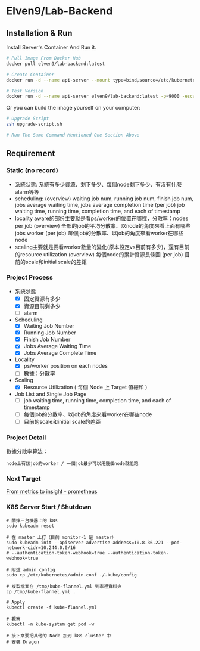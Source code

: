 # Elven9/Lab-Backend

## Installation & Run

Install Server's Container And Run it.

```zsh
# Pull Image From Docker Hub
docker pull elven9/lab-backend:latest

# Create Container
docker run -d --name api-server --mount type=bind,source=/etc/kubernetes/admin.conf,target=/root/.kube/config elven9/lab-backend:latest -port=9000

# Test Version
docker run -d --name api-server elven9/lab-backend:latest -p=9000 -escapeCheck=true
```

Or you can build the image yourself on your computer:

```zsh
# Upgrade Script
zsh upgrade-script.sh

# Run The Same Command Mentioned One Section Above
```

## Requirement

### Static (no record)

- 系統狀態: 系統有多少資源、剩下多少、每個node剩下多少、有沒有什麼alarm等等
- scheduling: 
(overview) waiting job num, running job num, finish job num, jobs average waiting time, jobs average completion time
(per job) job waiting time, running time, completion time, and each of timestamp
- locality aware的部份主要就是看ps/worker的位置在哪裡，分散率：nodes per job
(overview) 全部的job的平均分散率、以node的角度來看上面有哪些jobs worker
(per job) 每個job的分散率、以job的角度來看worker在哪些node
- scaling主要就是要看worker數量的變化(原本設定vs目前有多少)，還有目前的resource utilization
(overview) 每個node的累計資源長條圖
(per job) 目前的scale和initial scale的差距

### Project Process

- 系統狀態
  - [x] 固定資源有多少
  - [x] 資源目前剩多少
  - [ ] alarm
- Scheduling
  - [x] Waiting Job Number
  - [x] Running Job Number
  - [x] Finish Job Number
  - [x] Jobs Average Waiting Time
  - [x] Jobs Average Complete Time
- Locality
  - [x] ps/worker position on each nodes
  - [ ] 數據：分散率
- Scaling
  - [x] Resource Utilization ( 每個 Node 上 Target 值總和 )
- Job List and Single Job Page
  - [ ] job waiting time, running time, completion time, and each of timestamp
  - [ ] 每個job的分散率、以job的角度來看worker在哪些node
  - [ ] 目前的scale和initial scale的差距

### Project Detail

數據分散率算法：

```
node上有該job的worker / 一個job最少可以用幾個node就能跑
```

### Next Target

[From metrics to insight - prometheus](https://prometheus.io/)

### K8S Server Start / Shutdown

```shell
# 關掉三台機器上的 k8s
sudo kubeadm reset

# 在 master 上打（目前 monitor-1 是 master）
sudo kubeadm init --apiserver-advertise-address=10.8.36.221 --pod-network-cidr=10.244.0.0/16
# --authentication-token-webhook=true --authentication-token-webhook=true

# 附這 admin config
sudo cp /etc/kubernetes/admin.conf ./.kube/config

# 複製檔案在 /tmp/kube-flannel.yml 到家裡資料夾
cp /tmp/kube-flannel.yml .

# Apply
kubectl create -f kube-flannel.yml

# 觀察
kubectl -n kube-system get pod -w

# 接下來要把其他的 Node 加到 k8s cluster 中
# 安裝 Dragon
```